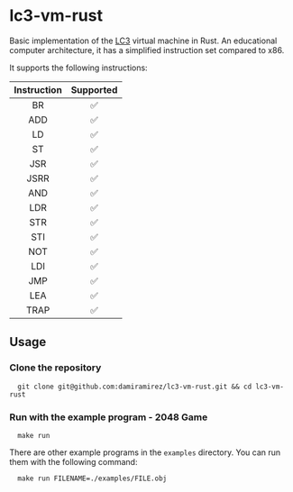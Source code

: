 # lc3-vm-rust

Basic implementation of the [LC3](https://www.jmeiners.com/lc3-vm/) virtual machine in Rust. An educational computer architecture, it has a simplified instruction set compared to x86.

It supports the following instructions:

| Instruction | Supported |
| :---------: | :-------: |
|     BR      |    ✅     |
|     ADD     |    ✅     |
|     LD      |    ✅     |
|     ST      |    ✅     |
|     JSR     |    ✅     |
|    JSRR     |    ✅     |
|     AND     |    ✅     |
|     LDR     |    ✅     |
|     STR     |    ✅     |
|     STI     |    ✅     |
|     NOT     |    ✅     |
|     LDI     |    ✅     |
|     JMP     |    ✅     |
|     LEA     |    ✅     |
|    TRAP     |    ✅     |

## Usage

### Clone the repository

```shell
  git clone git@github.com:damiramirez/lc3-vm-rust.git && cd lc3-vm-rust
```

### Run with the example program - 2048 Game

```shell
  make run
```

There are other example programs in the `examples` directory. You can run them with the following command:

```shell
  make run FILENAME=./examples/FILE.obj
```
